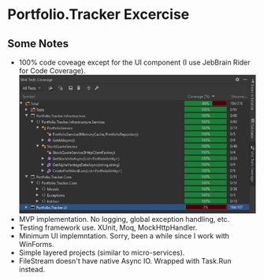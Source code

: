 # Portfolio.Tracker Excercise 

## Some Notes

* 100% code coveage except for the UI component (I use JebBrain Rider for Code Coverage). 
![alt text](https://github.com/francischie/Portfolio.Tracker/blob/master/CodeCoverage.JPG)
* MVP implementation. No logging, global exception handling, etc. 
* Testing framework use. XUnit, Moq, MockHttpHandler.
* Minimum UI implemntation. Sorry, been a while since I work with WinForms.
* Simple layered projects (similar to micro-services). 
* FileStream doesn't have native Async IO. Wrapped with Task.Run instead. 

